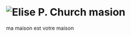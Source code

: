 ![Elise P. Church](http://www.re-title.com/public/artists/1344/1/EliseP-Church-3.jpg)
masion
======

ma maison est votre maison